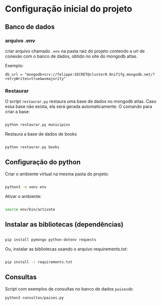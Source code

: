 # Configuração inicial do projeto

## Banco de dados

### arquivo .env

criar arquivo chamado `.env` na pasta raiz do projeto contendo a url de conexão com o banco de dados, obtido no site do mongodb atlas.

Exemplo: 

```
db_url = "mongodb+srv://felippe:SECRET@cluster0.9nif1fg.mongodb.net/?retryWrites=true&w=majority"

```

### Restaurar

O script `restaurar.py` restaura uma base de dados no mongodb atlas. Caso essa base não exista, ela será gerada automaticamente. O comando para criar a base:

```bash

python restaurar.py municipios

```

Restaura a base de dados de books

```bash

python restaurar.py books

```


## Configuração do python

Criar o ambiente virtual na mesma pasta do projeto:

```bash

python3 -m venv env

```

Ativar o ambiente:

```bash

source env/bin/activate

```

## Instalar as bibliotecas (dependências)

```bash

pip install pymongo python-dotenv requests

```

Ou, instalar as bibliotecas usando o arquivo requirements.txt:

```bash

pip install -r requirements.txt

```

## Consultas

Script com exemplos de consultas no banco de dados `paisesdb`:

```bash
python3 consultas/paises.py
```
